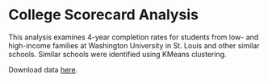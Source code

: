 # College Scorecard Analysis

This analysis examines 4-year completion rates for students from low- and high-income families at Washington University in St. Louis and other similar schools. Similar schools were identified using KMeans clustering.

Download data [here](https://www.kaggle.com/kaggle/college-scorecard/downloads/college-scorecard-release-2015-09-23-15-08-57.zip).
